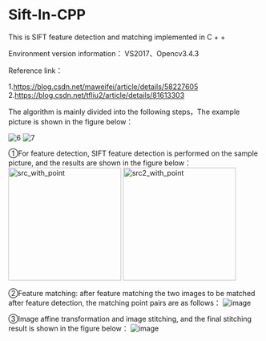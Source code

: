 # Sift-In-CPP
This is SIFT feature detection and matching implemented in C + +

Environment version information：
VS2017、Opencv3.4.3

Reference link：

1.https://blog.csdn.net/maweifei/article/details/58227605
2.https://blog.csdn.net/tfliu2/article/details/81613303

The algorithm is mainly divided into the following steps，The example picture is shown in the figure below：

![6](https://user-images.githubusercontent.com/84729271/142439566-a3606a37-d1ea-4c53-a6fe-2871faafbb78.jpg)
![7](https://user-images.githubusercontent.com/84729271/142439645-d9d67e6a-7e04-498c-a43f-1abdab7367f9.jpg)


①For feature detection, SIFT feature detection is performed on the sample picture, and the results are shown in the figure below：
<img width="225" alt="src_with_point" src="https://user-images.githubusercontent.com/84729271/142442183-3391d57d-2eb4-47cf-afda-02a63f1d9dea.png">
<img width="225" alt="src2_with_point" src="https://user-images.githubusercontent.com/84729271/142442197-c7eb6602-e6e8-4d34-b233-9d147c6907b1.png">



②Feature matching: after feature matching the two images to be matched after feature detection, the matching point pairs are as follows：
![image](https://user-images.githubusercontent.com/84729271/142440814-b44c6278-5619-4c9b-9b29-533ebd58ee22.png)


③Image affine transformation and image stitching, and the final stitching result is shown in the figure below：
![image](https://user-images.githubusercontent.com/84729271/142440923-1938e6f2-2720-49e9-996d-e663b0d601d3.png)

